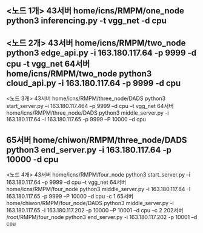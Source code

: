<노드 1개>
43서버
	home/icns/RMPM/one_node
	python3 inferencing.py -t vgg_net -d cpu
-------------------------------------------------------------------------------------
<노드 2개>
43서버
	home/icns/RMPM/two_node
	python3 edge_api.py -i 163.180.117.64 -p 9999 -d cpu -t vgg_net
64서버
	home/icns/RMPM/two_node
	python3 cloud_api.py -i 163.180.117.64 -p 9999 -d cpu
-------------------------------------------------------------------------------------
<노드 3개>
43서버
	home/icns/RMPM/three_node/DADS
	python3 start_server.py –i 163.180.117.464 –p 9999 –d cpu –t vgg_net
64서버
	home/icns/RMPM/three_node/DADS
	python3 middle_server.py -i 163.180.117.64 -I 163.180.117.65 -p 9999 –P 10000 –d cpu

65서버
	home/chiwon/RMPM/three_node/DADS
	python3 end_server.py -i 163.180.117.64 -p 10000 -d cpu 
-------------------------------------------------------------------------------------
<노드 4개>
43서버
	home/icns/RMPM/four_node
	python3 start_server.py –i 163.180.117.64 –p 9999 –d cpu –t vgg_net
64서버
	home/icns/RMPM/four_node
	python3 middle_server.py -i 163.180.117.64 -I 163.180.117.65 -p 9999 –P 10000 –d cpu -c 1
65서버
	home/chiwon/RMPM/four_node/DADS
	python3 middle_server.py -i 163.180.117.65 -I 163.180.117.202 -p 10000 –P 10001 –d cpu –c 2
202서버
	/root/RMPM/four_node
	python3 end_server.py -i 163.180.117.202 -p 10001 –d cpu
